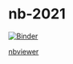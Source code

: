 # nb-2021


[![Binder](https://mybinder.org/badge_logo.svg)](https://mybinder.org/v2/gh/sr320/nb-2021/HEAD)


[nbviewer](https://nbviewer.jupyter.org/github/sr320/nb-2021/tree/main/)


